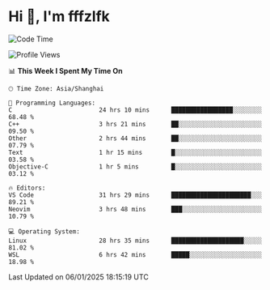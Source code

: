 # Hi 👋, I'm fffzlfk

<!--START_SECTION:waka-->
![Code Time](http://img.shields.io/badge/Code%20Time-1%2C101%20hrs%2047%20mins-blue)

![Profile Views](http://img.shields.io/badge/Profile%20Views-0-blue)

📊 **This Week I Spent My Time On** 

```text
🕑︎ Time Zone: Asia/Shanghai

💬 Programming Languages: 
C                        24 hrs 10 mins      █████████████████░░░░░░░░   68.48 % 
C++                      3 hrs 21 mins       ██░░░░░░░░░░░░░░░░░░░░░░░   09.50 % 
Other                    2 hrs 44 mins       ██░░░░░░░░░░░░░░░░░░░░░░░   07.79 % 
Text                     1 hr 15 mins        █░░░░░░░░░░░░░░░░░░░░░░░░   03.58 % 
Objective-C              1 hr 5 mins         █░░░░░░░░░░░░░░░░░░░░░░░░   03.12 % 

🔥 Editors: 
VS Code                  31 hrs 29 mins      ██████████████████████░░░   89.21 % 
Neovim                   3 hrs 48 mins       ███░░░░░░░░░░░░░░░░░░░░░░   10.79 % 

💻 Operating System: 
Linux                    28 hrs 35 mins      ████████████████████░░░░░   81.02 % 
WSL                      6 hrs 42 mins       █████░░░░░░░░░░░░░░░░░░░░   18.98 % 
```


 Last Updated on 06/01/2025 18:15:19 UTC
<!--END_SECTION:waka-->
